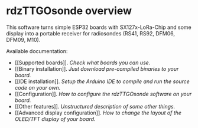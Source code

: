 # rdzTTGOsonde overview

This software turns simple ESP32 boards with SX127x-LoRa-Chip and some display into a portable receiver for radiosondes (RS41, RS92, DFM06, DFM09, M10).

Available documentation:
- [[Supported boards]]. _Check what boards you can use._
- [[Binary installation]]. _Just download pre-compiled binaries to your board._
- [[IDE installation]]. _Setup the Arduino IDE to compile and run the source code on your own._
- [[Configuration]]. _How to configure the rdzTTGOsonde software on your board._
- [[Other features]]. _Unstructured description of some other things._
- [[Advanced display configuration]]. _How to change the layout of the OLED/TFT display of your board._


